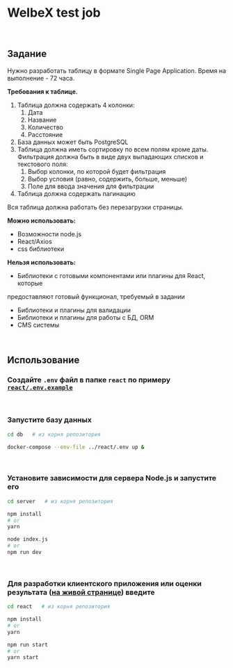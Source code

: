 # WelbeX test job

&nbsp;
## Задание

Нужно разработать таблицу в формате Single Page Application. Время на выполнение - 72 часа.

**Требования к таблице.**

1. Таблица должна содержать 4 колонки:
    1. Дата
    2. Название
    3. Количество
    4. Расстояние
2. База данных может быть PostgreSQL
3. Таблица должна иметь сортировку по всем полям кроме даты. Фильтрация должна быть в виде двух выпадающих списков и текстового поля:
    1. Выбор колонки, по которой будет фильтрация
    2. Выбор условия (равно, содержить, больше, меньше)
    3. Поле для ввода значения для фильтрации
4. Таблица должна содержать пагинацию

Вся таблица должна работать без перезагрузки страницы.

**Можно использовать:**

- Возможности node.js
- React/Axios
- css библиотеки

**Нельзя использовать:**

- Библиотеки с готовыми компонентами или плагины для React, которые

предоставляют готовый функционал, требуемый в задании

- Библиотеки и плагины для валидации
- Библиотеки и плагины для работы с БД, ORM
- CMS системы

&nbsp;

## Использование

### Cоздайте `.env` файл в папке `react` по примеру [`react/.env.example`](react/.env.example)
&nbsp;

### Запустите базу данных

```bash
cd db   # из корня репозитория

docker-compose --env-file ../react/.env up &
```

&nbsp;

### Установите зависимости для сервера Node.js и запустите его

```bash
cd server   # из корня репозитория

npm install
# or
yarn

node index.js
# or
npm run dev
```

&nbsp;

### Для разработки клиентского приложения или оценки результата ([на живой странице](http://localhost:3000/)) введите

```bash
cd react   # из корня репозитория

npm install
# or
yarn

npm run start
# or
yarn start
```
